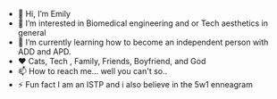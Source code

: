 - 👋 Hi, I’m Emily 
- 👀 I’m interested in Biomedical engineering and or Tech aesthetics in general 
- 🌱 I’m currently learning how to become  an independent person with ADD and APD.
- ❤️ Cats, Tech , Family, Friends, Boyfriend, and God
- 📫 How to reach me... well you can't so..
- ⚡ Fun fact I am an ISTP and i also believe in the 5w1 enneagram 
